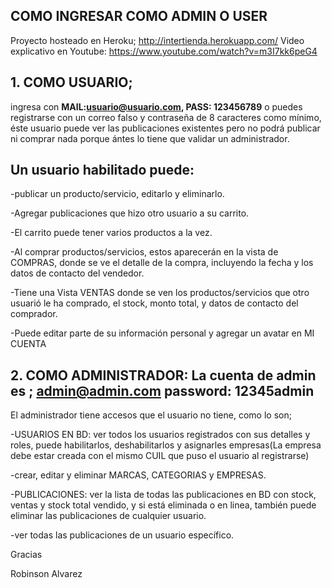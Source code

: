 

<p>


## COMO INGRESAR COMO ADMIN O USER
Proyecto hosteado en Heroku; http://intertienda.herokuapp.com/
Video explicativo en Youtube: https://www.youtube.com/watch?v=m3I7kk6peG4

## 1. COMO USUARIO; 
ingresa con <strong>MAIL:usuario@usuario.com, PASS: 123456789</strong> o puedes registrarse con un correo falso y contraseña de 8 caracteres como mínimo, éste usuario puede ver las publicaciones existentes pero no podrá publicar ni comprar nada porque ántes lo tiene que validar un administrador. 

## Un usuario habilitado puede:

-publicar un producto/servicio, editarlo y eliminarlo.

-Agregar publicaciones que hizo otro usuario a su carrito.

-El carrito puede tener varios productos a la vez.

-Al comprar productos/servicios, estos aparecerán en la vista de COMPRAS, donde se ve el detalle de la compra, incluyendo la fecha y los datos de contacto del vendedor.

-Tiene una Vista VENTAS donde se ven los productos/servicios que otro usuarió le ha comprado, el stock, monto total, y datos de contacto del comprador.

-Puede editar parte de su información personal y agregar un avatar en MI CUENTA 



## 2. COMO ADMINISTRADOR: La cuenta de admin es ; admin@admin.com password: 12345admin 


El administrador tiene accesos que el usuario no tiene, como lo son; 

-USUARIOS EN BD: ver todos los usuarios registrados con sus detalles y roles, puede habilitarlos, deshabilitarlos y  asignarles empresas(La empresa debe estar creada con el mismo CUIL que puso el usuario al registrarse)

-crear, editar y eliminar MARCAS, CATEGORIAS y EMPRESAS. 

-PUBLICACIONES: ver la lista de todas las publicaciones en BD con stock, ventas y stock total vendido, y si está eliminada o en linea, también puede eliminar las publicaciones de cualquier usuario.

-ver todas las publicaciones de un usuario específico.

Gracias

Robinson Alvarez
